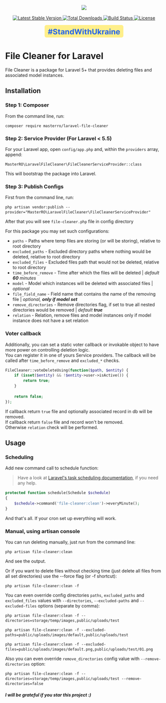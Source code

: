 <p align="center">
    <img src="https://raw.githubusercontent.com/laravel/art/master/logo-lockup/5%20SVG/2%20CMYK/1%20Full%20Color/laravel-logolockup-cmyk-red.svg">
</p>

<p align="center">
    <a href="https://packagist.org/packages/masterro/laravel-file-cleaner">
        <img src="https://img.shields.io/packagist/v/masterro/laravel-file-cleaner.svg?style=flat-rounded" alt="Latest Stable Version">
    </a>
    <a href="https://packagist.org/packages/masterro/laravel-file-cleaner">
        <img src="https://img.shields.io/packagist/dt/masterro/laravel-file-cleaner.svg?style=flat-rounded" alt="Total Downloads">
    </a>
    <a href="https://github.com/MasterRO94/laravel-file-cleaner/actions">
        <img src="https://github.com/MasterRO94/laravel-file-cleaner/workflows/Tests/badge.svg" alt="Build Status">
    </a>
    <a href="https://github.com/MasterRO94/laravel-file-cleaner/blob/master/LICENSE.txt">
        <img src="https://img.shields.io/github/license/MasterRO94/laravel-file-cleaner" alt="License">
    </a>
</p>

<p align="center">
    <a href="https://github.com/vshymanskyy/StandWithUkraine/blob/main/docs/README.md">
        <img src="https://raw.githubusercontent.com/vshymanskyy/StandWithUkraine/main/badges/StandWithUkraine.svg" alt="StandWithUkraine">
    </a>
</p>

# File Cleaner for Laravel

File Cleaner is a package for Laravel 5+ that provides deleting files and associated model instances.

## Installation

### Step 1: Composer

From the command line, run:

```
composer require masterro/laravel-file-cleaner
```

### Step 2: Service Provider (For Laravel < 5.5)

For your Laravel app, open `config/app.php` and, within the `providers` array, append:

```
MasterRO\LaravelFileCleaner\FileCleanerServiceProvider::class
```

This will bootstrap the package into Laravel.

### Step 3: Publish Configs

First from the command line, run:

```
php artisan vendor:publish --provider="MasterRO\LaravelFileCleaner\FileCleanerServiceProvider"
```

After that you will see `file-cleaner.php` file in config directory

For this package you may set such configurations:
* `paths` - Paths where temp files are storing (or will be storing), relative to root directory
* `excluded_paths` -  Excluded directory paths where nothing would be deleted, relative to root directory
* `excluded_files` - Excluded files path that would not be deleted, relative to root directory
* `time_before_remove` - Time after which the files will be deleted | _default **60** minutes_
* `model` - Model which instances will be deleted with associated files | _optional_
* `file_field_name` - Field name that contains the name of the removing file | _optional, **only if model set**_
* `remove_directories` - Remove directories flag, if set to true all nested directories would be removed | _default **true**_
* `relation` - Relation, remove files and model instances only if model instance does not have a set relation

### Voter callback
Additionally, you can set a static voter callback or invokable object to have more power on controlling deletion logic.  
You can register it in one of yours Service providers. The callback will be called after `time_before_remove` and `excluded_*` checks.

```php
FileCleaner::voteDeleteUsing(function($path, $entity) {
    if (isset($entity) && !$entity->user->isActive()) {
        return true;
    }

    return false;
});
```

If callback return `true` file and optionally associated record in db will be removed.  
If callback return `false` file and record won't be removed.  
Otherwise `relation` check will be performed. 
   

## Usage

### Scheduling

Add new command call to schedule function:
> Have a look at [Laravel's task scheduling documentation](https://laravel.com/docs/scheduling), if you need any help.

```php
protected function schedule(Schedule $schedule)
{
    $schedule->command('file-cleaner:clean')->everyMinute();
}
```

And that's all. If your cron set up everything will work.


### Manual, using artisan console

You can run deleting manually, just run from the command line:
```
php artisan file-cleaner:clean
```
And see the output.


Or if you want to delete files without checking time (just delete all files from all set directories) use the --force flag (or -f shortcut):
```
php artisan file-cleaner:clean -f
```

You can even override config directories `paths`, `excluded_paths` and `excluded_files` values with `--directories`, `--excluded-paths` and `--excluded-files` options (separate by comma):
```
php artisan file-cleaner:clean -f --directories=storage/temp/images,public/uploads/test
```
```
php artisan file-cleaner:clean -f --excluded-paths=public/uploads/images/default,public/uploads/test
```
```
php artisan file-cleaner:clean -f --excluded-files=public/uploads/images/default.png,public/uploads/test/01.png
```


Also you can even override `remove_directories` config value with `--remove-directories` option:
```
php artisan file-cleaner:clean -f --directories=storage/temp/images,public/uploads/test --remove-directories=false
```

#### _I will be grateful if you star this project :)_
